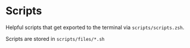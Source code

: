 # Scripts

Helpful scripts that get exported to the terminal via `scripts/scripts.zsh`.

Scripts are stored in `scripts/files/*.sh`
